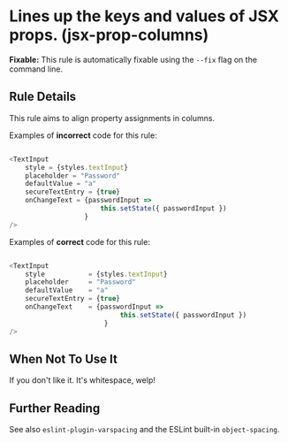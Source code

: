 # Lines up the keys and values of JSX props. (jsx-prop-columns)

**Fixable:** This rule is automatically fixable using the `--fix` flag on the command line.

## Rule Details

This rule aims to align property assignments in columns.

Examples of **incorrect** code for this rule:

```js

<TextInput
    style = {styles.textInput}
    placeholder = "Password"
    defaultValue = "a"
    secureTextEntry = {true}
    onChangeText = {passwordInput =>
                       this.setState({ passwordInput })
                   }
/>

```

Examples of **correct** code for this rule:

```js

<TextInput
    style           = {styles.textInput}
    placeholder     = "Password"
    defaultValue    = "a"
    secureTextEntry = {true}
    onChangeText    = {passwordInput =>
                            this.setState({ passwordInput })
                        }
/>

```

## When Not To Use It

If you don't like it. It's whitespace, welp!

## Further Reading

See also `eslint-plugin-varspacing` and the ESLint built-in `object-spacing`.